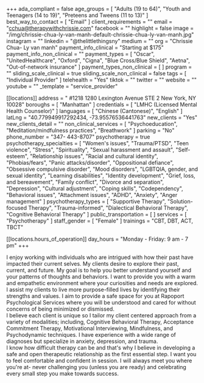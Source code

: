 +++
ada_compliant = false
age_groups = [
  "Adults (19 to 64)",
  "Youth and Teenagers (14 to 19)",
  "Preteens and Tweens (11 to 13)"
]
best_way_to_contact = [ "Email" ]
client_requirements = ""
email = "cchua@therapywithchrissie.com"
facebook = ""
highlight = false
image = "/img/chrissie-chua-ly-van-manh-default-chrissie-chua-ly-van-manh.jpg"
instagram = ""
linkedin = "@thelittlethingsny"
medium = ""
org = "Chrissie Chua- Ly van manh"
payment_info_clinical = "Starting at $175"
payment_info_non_clinical = ""
payment_types = [
  "Oscar",
  "UnitedHealthcare",
  "Oxford",
  "Cigna",
  "Blue Cross/Blue Shield",
  "Aetna",
  "Out-of-network insurance"
]
payment_types_non_clinical = [ ]
program = ""
sliding_scale_clinical = true
sliding_scale_non_clinical = false
tags = [ "Individual Provider" ]
telehealth = "Yes"
tiktok = ""
twitter = ""
website = ""
youtube = ""
_template = "service_provider"

[[locations]]
address = " #1218 1280 Lexington Avenue STE 2 New York, NY 10028"
boroughs = [ "Manhattan" ]
credentials = [ "LMHC (Licensed Mental Health Counselor)" ]
languages = [ "Chinese (Cantonese)", "English" ]
latLng = "40.779949917292434, -73.95576536441763"
new_clients = "Yes"
new_clients_detail = ""
non_clinical_services = [
  "Psychoeducation",
  "Meditation/mindfulness practices",
  "Breathwork"
]
parking = "No"
phone_number = "347- 443-8707"
psychotherapy = true
psychotherapy_specialties = [
  "Women's issues",
  "Trauma/PTSD",
  "Teen violence",
  "Stress",
  "Spirituality",
  "Sexual harassment and assault",
  "Self-esteem",
  "Relationship issues",
  "Racial and cultural identity",
  "Phobias/fears",
  "Panic attacks/disorder",
  "Oppositional defiance",
  "Obsessive compulsive disorder",
  "Mood disorders",
  "LGBTQIA, gender, and sexual identity",
  "Learning disabilities",
  "Identity development",
  "Grief, loss, and bereavement",
  "Family conflict",
  "Divorce and separation",
  "Depression",
  "Cultural adjustment",
  "Coping skills",
  "Codependency",
  "Behavioral issues",
  "Attachment issues",
  "ADHD",
  "Anxiety",
  "Anger management"
]
psychotherapy_types = [
  "Supportive Therapy",
  "Solution-focused Therapy",
  "Trauma-informed",
  "Dialectical Behavioral Therapy",
  "Cognitive Behavioral Therapy"
]
public_transportation = [ ]
services = [ "Psychotherapy" ]
staff_gender = [ "Female" ]
trainings = "CBT, DBT, ACT, TBCT"

  [[locations.hours_of_operation]]
  day_hours = "Monday - Friday: 9 am - 7 pm"
+++

I enjoy working with individuals who are intrigued with how their past have impacted their current selves. My clients desire to explore their past, current, and future. My goal is to help you better understand yourself and your patterns of thoughts and behaviors. I want to provide you with a warm and empathetic environment where your curiosities and needs are explored. I assist my clients to live more purpose-filled lives by identifying their strengths and values. I aim to provide a safe space for you at Rapoport Psychological Services where you will be understood and cared for without concerns of being minimized or dismissed.  
I believe each client is unique so I tailor my client centered approach from a variety of modalities; including, Cognitive Behavioral Therapy, Acceptance Commitment Therapy, Motivational Interviewing, Mindfulness, and Psychodynamic techniques. I have experience with a wide range of diagnoses but specialize in anxiety, depression, and trauma.  
I know how difficult therapy can be and that's why I believe in developing a safe and open therapeutic relationship as the first essential step. I want you to feel comfortable and confident in session. I will always meet you where you're at- never challenging you (unless you are ready) and celebrating every small step you make towards success.
